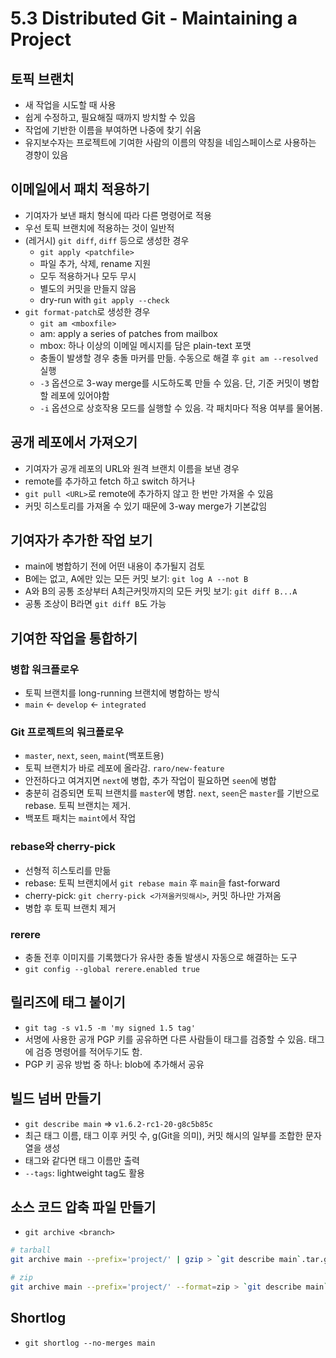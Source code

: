 # 5.3 Distributed Git - Maintaining a Project

## 토픽 브랜치

- 새 작업을 시도할 때 사용
- 쉽게 수정하고, 필요해질 때까지 방치할 수 있음
- 작업에 기반한 이름을 부여하면 나중에 찾기 쉬움
- 유지보수자는 프로젝트에 기여한 사람의 이름의 약칭을 네임스페이스로 사용하는 경향이 있음

## 이메일에서 패치 적용하기

- 기여자가 보낸 패치 형식에 따라 다른 명령어로 적용
- 우선 토픽 브랜치에 적용하는 것이 일반적
- (레거시) `git diff`, `diff` 등으로 생성한 경우
  - `git apply <patchfile>`
  - 파일 추가, 삭제, rename 지원
  - 모두 적용하거나 모두 무시
  - 별도의 커밋을 만들지 않음
  - dry-run with `git apply --check`
- `git format-patch`로 생성한 경우
  - `git am <mboxfile>`
  - am: apply a series of patches from mailbox
  - mbox: 하나 이상의 이메일 메시지를 담은 plain-text 포맷
  - 충돌이 발생할 경우 충돌 마커를 만듦. 수동으로 해결 후 `git am --resolved` 실행
  - `-3` 옵션으로 3-way merge를 시도하도록 만들 수 있음. 단, 기준 커밋이 병합할 레포에 있어야함
  - `-i` 옵션으로 상호작용 모드를 실행할 수 있음. 각 패치마다 적용 여부를 물어봄.

## 공개 레포에서 가져오기

- 기여자가 공개 레포의 URL와 원격 브랜치 이름을 보낸 경우
- remote를 추가하고 fetch 하고 switch 하거나
- `git pull <URL>`로 remote에 추가하지 않고 한 번만 가져올 수 있음
- 커밋 히스토리를 가져올 수 있기 때문에 3-way merge가 기본값임

## 기여자가 추가한 작업 보기

- main에 병합하기 전에 어떤 내용이 추가될지 검토
- B에는 없고, A에만 있는 모든 커밋 보기: `git log A --not B`
- A와 B의 공통 조상부터 A최근커밋까지의 모든 커밋 보기: `git diff B...A`
- 공통 조상이 B라면 `git diff B`도 가능

## 기여한 작업을 통합하기

### 병합 워크플로우

- 토픽 브랜치를 long-running 브랜치에 병합하는 방식
- `main` <- `develop` <- `integrated`

### Git 프로젝트의 워크플로우

- `master`, `next`, `seen`, `maint`(백포트용)
- 토픽 브랜치가 바로 레포에 올라감. `raro/new-feature`
- 안전하다고 여겨지면 `next`에 병합, 추가 작업이 필요하면 `seen`에 병합
- 충분히 검증되면 토픽 브랜치를 `master`에 병합. `next`, `seen`은 `master`를 기반으로 rebase. 토픽 브랜치는 제거.
- 백포트 패치는 `maint`에서 작업

### rebase와 cherry-pick

- 선형적 히스토리를 만듦
- rebase: 토픽 브랜치에서 `git rebase main` 후 `main`을 fast-forward
- cherry-pick: `git cherry-pick <가져올커밋해시>`, 커밋 하나만 가져옴
- 병합 후 토픽 브랜치 제거

### rerere

- 충돌 전후 이미지를 기록했다가 유사한 충돌 발생시 자동으로 해결하는 도구
- `git config --global rerere.enabled true`

## 릴리즈에 태그 붙이기

- `git tag -s v1.5 -m 'my signed 1.5 tag'`
- 서명에 사용한 공개 PGP 키를 공유하면 다른 사람들이 태그를 검증할 수 있음. 태그에 검증 명령어를 적어두기도 함.
- PGP 키 공유 방법 중 하나: blob에 추가해서 공유

## 빌드 넘버 만들기

- `git describe main` => `v1.6.2-rc1-20-g8c5b85c`
- 최근 태그 이름, 태그 이후 커밋 수, g(Git을 의미), 커밋 해시의 일부를 조합한 문자열을 생성
- 태그와 같다면 태그 이름만 출력
- `--tags`: lightweight tag도 활용

## 소스 코드 압축 파일 만들기

- `git archive <branch>`

```bash
# tarball
git archive main --prefix='project/' | gzip > `git describe main`.tar.gz

# zip
git archive main --prefix='project/' --format=zip > `git describe main`.zip
```

## Shortlog

- `git shortlog --no-merges main`
